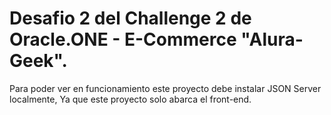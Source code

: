 # Desafio 2 del Challenge 2 de Oracle.ONE - E-Commerce "Alura-Geek".

Para poder ver en funcionamiento este proyecto debe instalar JSON Server localmente,
Ya que este proyecto solo abarca el front-end.